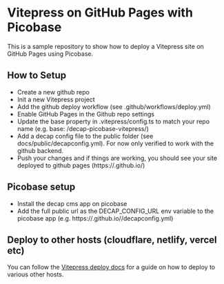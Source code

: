 # Vitepress on GitHub Pages with Picobase

This is a sample repository to show how to deploy a Vitepress site on GitHub Pages using Picobase.

## How to Setup

- Create a new github repo
- Init a new Vitepress project
- Add the github deploy workflow (see .github/workflows/deploy.yml)
- Enable GitHub Pages in the Github repo settings
- Update the base property in .vitepress/config.ts to match your repo name (e.g. base: /decap-picobase-vitepress/)
- Add a decap config file to the public folder (see docs/public/decapconfig.yml). For now only verified to work with the github backend.
- Push your changes and if things are working, you should see your site deployed to github pages (https://<your-username>.github.io/<your-repo-name>)

## Picobase setup

- Install the decap cms app on picobase
- Add the full public url as the DECAP_CONFIG_URL env variable to the picobase app (e.g. https://<your-username>.github.io/<your-repo-name>/decapconfig.yml)

## Deploy to other hosts (cloudflare, netlify, vercel etc)

You can follow the [Vitepress deploy docs](https://vitepress.dev/guide/deploy) for a guide on how to deploy to various other hosts.
